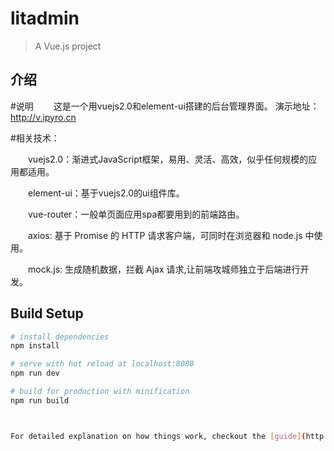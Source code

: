 # litadmin

> A Vue.js project

## 介绍

#说明
　　这是一个用vuejs2.0和element-ui搭建的后台管理界面。
   演示地址：http://v.ipyro.cn

#相关技术：

　　vuejs2.0：渐进式JavaScript框架，易用、灵活、高效，似乎任何规模的应用都适用。

　　element-ui：基于vuejs2.0的ui组件库。

　　vue-router：一般单页面应用spa都要用到的前端路由。

　　axios: 基于 Promise 的 HTTP 请求客户端，可同时在浏览器和 node.js 中使用。

　　mock.js: 生成随机数据，拦截 Ajax 请求,让前端攻城师独立于后端进行开发。

## Build Setup

``` bash
# install dependencies
npm install

# serve with hot reload at localhost:8080
npm run dev

# build for production with minification
npm run build



For detailed explanation on how things work, checkout the [guide](http://vuejs-templates.github.io/webpack/) and [docs for vue-loader](http://vuejs.github.io/vue-loader).
